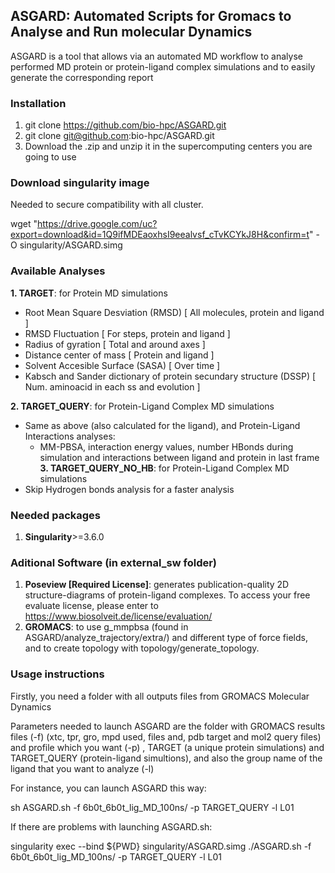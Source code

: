 ## ASGARD: Automated Scripts for Gromacs to Analyse and Run molecular Dynamics

ASGARD is a tool that allows via an automated MD workflow to analyse performed MD protein or protein-ligand complex simulations and to easily generate the corresponding report 

### Installation
  1. git clone https://github.com/bio-hpc/ASGARD.git
  2. git clone git@github.com:bio-hpc/ASGARD.git
  3. Download the .zip and unzip it in the supercomputing centers you are going to use

### Download singularity image 
Needed to secure compatibility with all cluster.

wget "https://drive.google.com/uc?export=download&id=1Q9ifMDEaoxhsI9eealvsf_cTvKCYkJ8H&confirm=t" -O singularity/ASGARD.simg

### Available Analyses

**1. TARGET**: for Protein MD simulations
  - Root Mean Square Desviation (RMSD)  [ All molecules, protein and ligand ] <br />
  - RMSD Fluctuation  [ For steps, protein and ligand ] <br />
  - Radius of gyration  [ Total and around axes ] <br />
  - Distance center of mass  [ Protein and ligand ] <br />
  - Solvent Accesible Surface (SASA)  [ Over time ] <br /> 
  - Kabsch and Sander dictionary of protein secundary structure (DSSP)  [ Num. aminoacid in each ss and evolution ] <br />

**2. TARGET_QUERY**: for Protein-Ligand Complex MD simulations
  - Same as above (also calculated for the ligand), and Protein-Ligand Interactions analyses: <br />
     - MM-PBSA, interaction energy values, number HBonds during simulation and interactions between ligand and protein in last frame  <br />
**3. TARGET_QUERY_NO_HB**: for Protein-Ligand Complex MD simulations
  - Skip Hydrogen bonds analysis for a faster analysis

### Needed packages
1. **Singularity**>=3.6.0
### Aditional Software (in external_sw folder)
1. **Poseview [Required License]**:  generates publication-quality 2D structure-diagrams of protein-ligand complexes. To access your free evaluate license, please enter to https://www.biosolveit.de/license/evaluation/ 
2. **GROMACS**: to use g_mmpbsa (found in ASGARD/analyze_trajectory/extra/) and different type of force fields, and to create topology with topology/generate_topology.
   
### Usage instructions

Firstly, you need a folder with all outputs files from GROMACS Molecular Dynamics 

Parameters needed to launch ASGARD are the folder with GROMACS results files (-f) (xtc, tpr, gro, mpd used, files and, pdb target and mol2 query files) and profile which you want (-p) , TARGET (a unique protein simulations) and TARGET_QUERY (protein-ligand simultions), and also the group name of the ligand that you want to analyze (-l)

For instance, you can launch ASGARD this way:

sh ASGARD.sh -f 6b0t_6b0t_lig_MD_100ns/ -p TARGET_QUERY -l L01

If there are problems with launching ASGARD.sh:

singularity exec --bind ${PWD} singularity/ASGARD.simg ./ASGARD.sh -f 6b0t_6b0t_lig_MD_100ns/ -p TARGET_QUERY -l L01

